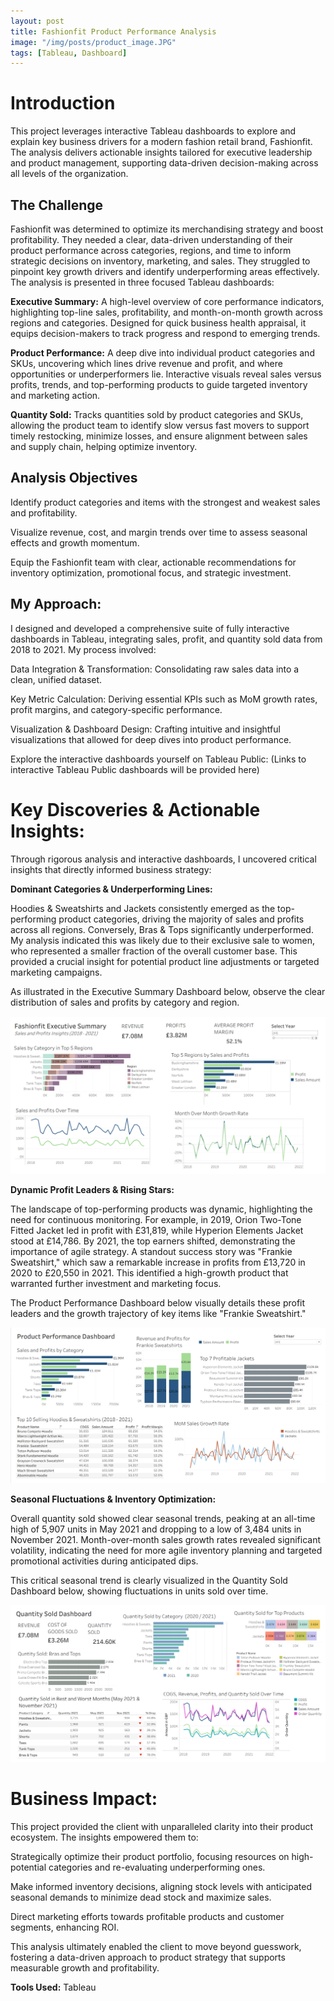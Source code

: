 ```yaml
---
layout: post
title: Fashionfit Product Performance Analysis
image: "/img/posts/product_image.JPG"
tags: [Tableau, Dashboard]
---
```


# Introduction

This project leverages interactive Tableau dashboards to explore and explain key business drivers for a modern fashion retail brand, Fashionfit. The analysis delivers actionable insights tailored for executive leadership and product management, supporting data-driven decision-making across all levels of the organization.

## The Challenge

Fashionfit was determined to optimize its merchandising strategy and boost profitability. They needed a clear, data-driven understanding of their product performance across categories, regions, and time to inform strategic decisions on inventory, marketing, and sales. They struggled to pinpoint key growth drivers and identify underperforming areas effectively. The analysis is presented in three focused Tableau dashboards:

**Executive Summary:** A high-level overview of core performance indicators, highlighting top-line sales, profitability, and month-on-month growth across regions and categories. Designed for quick business health appraisal, it equips decision-makers to track progress and respond to emerging trends.

**Product Performance:** A deep dive into individual product categories and SKUs, uncovering which lines drive revenue and profit, and where opportunities or underperformers lie. Interactive visuals reveal sales versus profits, trends, and top-performing products to guide targeted inventory and marketing action.

**Quantity Sold:** Tracks quantities sold by product categories and SKUs, allowing the product team to identify slow versus fast movers to support timely restocking, minimize losses, and ensure alignment between sales and supply chain, helping optimize inventory.

## Analysis Objectives

Identify product categories and items with the strongest and weakest sales and profitability.

Visualize revenue, cost, and margin trends over time to assess seasonal effects and growth momentum.

Equip the Fashionfit team with clear, actionable recommendations for inventory optimization, promotional focus, and strategic investment.

## My Approach:

I designed and developed a comprehensive suite of fully interactive dashboards in Tableau, integrating sales, profit, and quantity sold data from 2018 to 2021. My process involved:

Data Integration & Transformation: Consolidating raw sales data into a clean, unified dataset.

Key Metric Calculation: Deriving essential KPIs such as MoM growth rates, profit margins, and category-specific performance.

Visualization & Dashboard Design: Crafting intuitive and insightful visualizations that allowed for deep dives into product performance.

Explore the interactive dashboards yourself on Tableau Public: (Links to interactive Tableau Public dashboards will be provided here)

# Key Discoveries & Actionable Insights:

Through rigorous analysis and interactive dashboards, I uncovered critical insights that directly informed business strategy:

**Dominant Categories & Underperforming Lines:**

Hoodies & Sweatshirts and Jackets consistently emerged as the top-performing product categories, driving the majority of sales and profits across all regions. Conversely, Bras & Tops significantly underperformed. My analysis indicated this was likely due to their exclusive sale to women, who represented a smaller fraction of the overall customer base. This provided a crucial insight for potential product line adjustments or targeted marketing campaigns.

As illustrated in the Executive Summary Dashboard below, observe the clear distribution of sales and profits by category and region.

![alt text](/img/fashionfit_executive.png "Summary")

**Dynamic Profit Leaders & Rising Stars:**

The landscape of top-performing products was dynamic, highlighting the need for continuous monitoring. For example, in 2019, Orion Two-Tone Fitted Jacket led in profit with £31,819, while Hyperion Elements Jacket stood at £14,786. By 2021, the top earners shifted, demonstrating the importance of agile strategy. A standout success story was "Frankie Sweatshirt," which saw a remarkable increase in profits from £13,720 in 2020 to £20,550 in 2021. This identified a high-growth product that warranted further investment and marketing focus.

The Product Performance Dashboard below visually details these profit leaders and the growth trajectory of key items like "Frankie Sweatshirt."

![alt text](/img/fashionfit_product.png "product performance")

**Seasonal Fluctuations & Inventory Optimization:**

Overall quantity sold showed clear seasonal trends, peaking at an all-time high of 5,907 units in May 2021 and dropping to a low of 3,484 units in November 2021. Month-over-month sales growth rates revealed significant volatility, indicating the need for more agile inventory planning and targeted promotional activities during anticipated dips.

This critical seasonal trend is clearly visualized in the Quantity Sold Dashboard below, showing fluctuations in units sold over time.

![alt text](/img/fashionfit_quantity.png "Seasonal trends!")

# Business Impact:

This project provided the client with unparalleled clarity into their product ecosystem. The insights empowered them to:

Strategically optimize their product portfolio, focusing resources on high-potential categories and re-evaluating underperforming ones.

Make informed inventory decisions, aligning stock levels with anticipated seasonal demands to minimize dead stock and maximize sales.

Direct marketing efforts towards profitable products and customer segments, enhancing ROI.

This analysis ultimately enabled the client to move beyond guesswork, fostering a data-driven approach to product strategy that supports measurable growth and profitability.

**Tools Used:** Tableau


